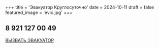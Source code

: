 +++
title = 'Эвакуатор Круглосуточно'
date = 2024-10-11
draft = false
featured_image = 'evic.jpg'
+++
## 8 921 127 00 49

 [ВЫЗВАТЬ ЭВАКУАТОР](tel:+79211270049) 

